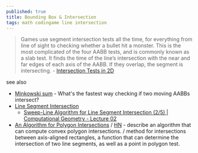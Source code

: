 ```yaml
---
published: true
title: Bounding Box & Intersection
tags: math codingame line intersection
---
```

> Games use segment intersection tests all the time, for everything from line of sight to checking whether a bullet hit a monster. This is the most complicated of the four AABB tests, and is commonly known as a slab test. It finds the time of the line’s intersection with the near and far edges of each axis of the AABB. If they overlap, the segment is intersecting. - [Intersection Tests in 2D](http://noonat.github.io/intersect/)


see also
- [Minkowski sum](https://gamedev.stackexchange.com/questions/93035/whats-the-fastest-way-checking-if-two-moving-aabbs-intersect) - What's the fastest way checking if two moving AABBs intersect?
- [Line Segment Intersection](https://www.cs.umd.edu/class/spring2020/cmsc754/Lects/lect04-intersection.pdf)
	- [ Sweep-Line Algorithm for Line Segment Intersection (2/5) \| Computational Geometry - Lecture 02 ](https://www.youtube.com/watch?v=qkhUNzCGDt0)
- [An Algorithm for Polygon Intersections](https://www.gorillasun.de/blog/an-algorithm-for-polygon-intersections/) / [HN](https://news.ycombinator.com/item?id=33053320) - describe an algorithm that can compute convex polygon intersections. / method for intersections between axis-aligned rectangles, a function that can determine the intersection of two line segments, as well as a point in polygon test.
